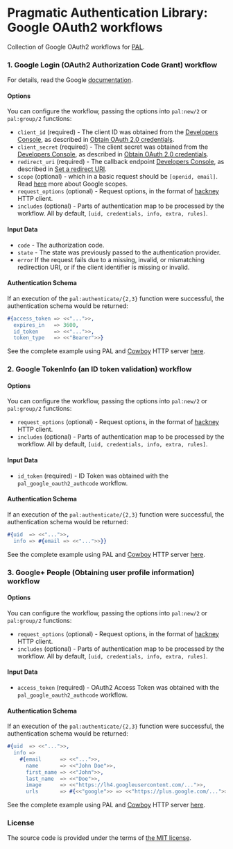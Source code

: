 # Pragmatic Authentication Library: Google OAuth2 workflows

Collection of Google OAuth2 workflows for [PAL][pal].

### 1. Google Login (OAuth2 Authorization Code Grant) workflow

For details, read the Google [documentation][google-authcode].

#### Options

You can configure the workflow, passing the options into `pal:new/2` or `pal:group/2` functions:

- `client_id` (required) -
		The client ID was obtained from the [Developers Console][google-developer-console],
		as described in [Obtain OAuth 2.0 credentials][google-obtain-credentials].
- `client_secret` (required) -
		The client secret was obtained from the [Developers Console][google-developer-console],
		as described in [Obtain OAuth 2.0 credentials][google-obtain-credentials].
- `redirect_uri` (required) -
		The callback endpoint [Developers Console][google-developer-console],
		as described in [Set a redirect URI][google-redirect-uri].
- `scope` (optional) -
		which in a basic request should be `[openid, email]`.
		Read [here][google-scope] more about Google scopes.
- `request_options` (optional) -
		Request options, in the format of [hackney][hackney] HTTP client.
- `includes` (optional) -
		Parts of authentication map to be processed by the workflow.
		All by default, `[uid, credentials, info, extra, rules]`.

#### Input Data

- `code` -
		The authorization code.
- `state` -
		The state was previously passed to the authentication provider.
- `error`
		If the request fails due to a missing, invalid, or mismatching
		redirection URI, or if the client identifier is missing or invalid.

#### Authentication Schema

If an execution of the `pal:authenticate/{2,3}` function were successful,
the authentication schema would be returned:

```erlang
#{access_token => <<"...">>,
  expires_in   => 3600,
  id_token     => <<"...">>,
  token_type   => <<"Bearer">>}
```

See the complete example using PAL and [Cowboy][cowboy] HTTP server [here][pal-example].

### 2. Google TokenInfo (an ID token validation) workflow

#### Options

You can configure the workflow, passing the options into `pal:new/2` or `pal:group/2` functions:

- `request_options` (optional) -
		Request options, in the format of [hackney][hackney] HTTP client.
- `includes` (optional) -
		Parts of authentication map to be processed by the workflow.
		All by default, `[uid, credentials, info, extra, rules]`.

#### Input Data

- `id_token` (required) -
		ID Token was obtained with the `pal_google_oauth2_authcode` workflow.

#### Authentication Schema

If an execution of the `pal:authenticate/{2,3}` function were successful,
the authentication schema would be returned:

```erlang
#{uid  => <<"...">>,
  info => #{email => <<"...">>}}
```

See the complete example using PAL and [Cowboy][cowboy] HTTP server [here][pal-example].

### 3. Google+ People (Obtaining user profile information) workflow

#### Options

You can configure the workflow, passing the options into `pal:new/2` or `pal:group/2` functions:

- `request_options` (optional) -
		Request options, in the format of [hackney][hackney] HTTP client.
- `includes` (optional) -
		Parts of authentication map to be processed by the workflow.
		All by default, `[uid, credentials, info, extra, rules]`.

#### Input Data

- `access_token` (required) -
		OAuth2 Access Token was obtained with the `pal_google_oauth2_authcode` workflow.

#### Authentication Schema

If an execution of the `pal:authenticate/{2,3}` function were successful,
the authentication schema would be returned:

```erlang
#{uid  => <<"...">>,
  info =>
    #{email      => <<"...">>,
      name       => <<"John Doe">>,
      first_name => <<"John">>,
      last_name  => <<"Doe">>,
      image      => <<"https://lh4.googleusercontent.com/...">>,
      urls       => #{<<"google">> => <<"https://plus.google.com/...">>}}}
```

See the complete example using PAL and [Cowboy][cowboy] HTTP server [here][pal-example].

### License

The source code is provided under the terms of [the MIT license][license].

[license]:http://www.opensource.org/licenses/MIT
[cowboy]:https://github.com/extend/cowboy
[google-authcode]:https://developers.google.com/accounts/docs/OAuth2Login
[google-developer-console]:https://console.developers.google.com
[google-obtain-credentials]:https://developers.google.com/accounts/docs/OAuth2Login#getcredentials
[google-redirect-uri]:https://developers.google.com/accounts/docs/OAuth2Login#setredirecturi
[google-scope]:https://developers.google.com/+/api/oauth#login-scopes
[hackney]:https://github.com/benoitc/hackney
[pal]:https://github.com/manifest/pal
[pal-example]:https://github.com/manifest/pal-example

